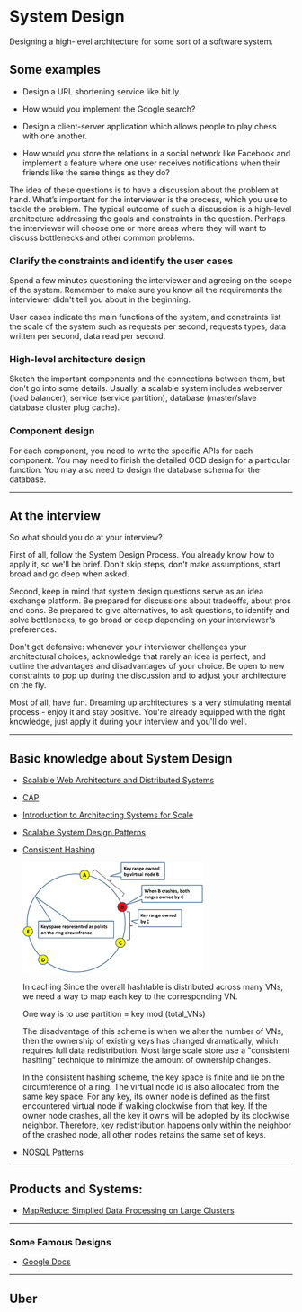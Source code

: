 # System Design

Designing a high-level architecture for some sort of a software system.

## Some examples

- Design a URL shortening service like bit.ly.

- How would you implement the Google search?

- Design a client-server application which allows people to play chess with one another.

- How would you store the relations in a social network like Facebook and implement a feature where one user receives notifications when their friends like the same things as they do?

The idea of these questions is to have a discussion about the problem at hand. What’s important for the interviewer is the process, which you use to tackle the problem. The typical outcome of such a discussion is a high-level architecture addressing the goals and constraints in the question. Perhaps the interviewer will choose one or more areas where they will want to discuss bottlenecks and other common problems.

### Clarify the constraints and identify the user cases

Spend a few minutes questioning the interviewer and agreeing on the scope of the system. Remember to make sure you know all the requirements the interviewer didn't tell you about in the beginning.

User cases indicate the main functions of the system, and constraints list the scale of the system such as requests per second, requests types, data written per second, data read per second.

### High-level architecture design

Sketch the important components and the connections between them, but don't go into some details. Usually, a scalable system includes webserver (load balancer), service (service partition), database (master/slave database cluster plug cache).

### Component design

For each component, you need to write the specific APIs for each component. You may need to finish the detailed OOD design for a particular function. You may also need to design the database schema for the database.


---

## At the interview

So what should you do at your interview?

First of all, follow the System Design Process. You already know how to apply it, so we'll be brief. Don't skip steps, don't make assumptions, start broad and go deep when asked.

Second, keep in mind that system design questions serve as an idea exchange platform. Be prepared for discussions about tradeoffs, about pros and cons. Be prepared to give alternatives, to ask questions, to identify and solve bottlenecks, to go broad or deep depending on your interviewer's preferences.

Don't get defensive: whenever your interviewer challenges your architectural choices, acknowledge that rarely an idea is perfect, and outline the advantages and disadvantages of your choice. Be open to new constraints to pop up during the discussion and to adjust your architecture on the fly.

Most of all, have fun. Dreaming up architectures is a very stimulating mental process - enjoy it and stay positive. You're already equipped with the right knowledge, just apply it during your interview and you'll do well.

---

## Basic knowledge about System Design

- [Scalable Web Architecture and Distributed Systems](http://www.aosabook.org/en/distsys.html)

- [CAP](https://github.com/henryr/cap-faq)

- [Introduction to Architecting Systems for Scale](http://lethain.com/introduction-to-architecting-systems-for-scale/)

- [Scalable System Design Patterns](http://horicky.blogspot.in/2010/10/scalable-system-design-patterns.html)

- [Consistent Hashing](http://www.tom-e-white.com/2007/11/consistent-hashing.html)

	![consistent_hashing](./_image/consistent_hashing.png)
	
	In caching Since the overall hashtable is distributed across many VNs, we need a way to map each key to the corresponding VN.

	One way is to use 
	partition = key mod (total_VNs)

	The disadvantage of this scheme is when we alter the number of VNs, then the ownership of existing keys has changed dramatically, which requires full data redistribution. Most large scale store use a "consistent hashing" technique to minimize the amount of ownership changes.
	
	In the consistent hashing scheme, the key space is finite and lie on the circumference of a ring. The virtual node id is also allocated from the same key space. For any key, its owner node is defined as the first encountered virtual node if walking clockwise from that key. If the owner node crashes, all the key it owns will be adopted by its clockwise neighbor. Therefore, key redistribution happens only within the neighbor of the crashed node, all other nodes retains the same set of keys.
	
- [NOSQL Patterns](http://horicky.blogspot.in/2009/11/nosql-patterns.html)	
	
---

## Products and Systems:

- [MapReduce: Simplied Data Processing on Large Clusters](./_docs/mapreduce-osdi04.pdf)

---

### Some Famous Designs

- [Google Docs](http://blog.gainlo.co/index.php/2016/03/22/system-design-interview-question-how-to-design-google-docs/)

---

## Uber

